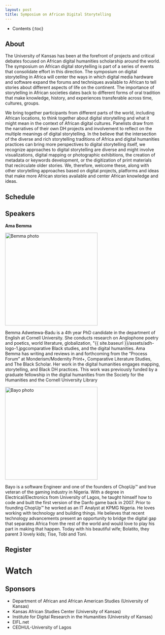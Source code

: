 ```yaml
---
layout: post
title: Symposium on African Digital Storytelling
---
```


* Contents
{:toc}

## About

The University of Kansas has been at the forefront of projects and critical debates focused on African digital humanities scholarship around the world. The symposium on African digital storytelling is part of a series of events that consolidate effort in this direction. The symposium on digital storytelling in Africa will center the ways in which digital media hardware and software expand the forums and techniques available to African to tell stories about different aspects of life on the continent. The importance of storytelling in African societies dates back to different forms of oral tradition that make knowledge, history, and experiences transferable across time, cultures, groups. 

We bring together participants from different parts of the world, including African locations, to think together about digital storytelling and what it might mean in the context of African digital cultures. Panelists draw from the narratives of their own DH projects and involvement to reflect on the multiple meanings of digital storytelling. In the believe that the intersection of the diverse and rich storytelling traditions of Africa and digital humanities practices can bring more perspectives to digital storytelling itself, we recognize approaches to digital storytelling are diverse and might involve visualizations, digital mapping or photographic exhibitions, the creation of metadata or keywords development, or the digitization of print materials that recirculate older stories. We, therefore, welcome these, along with other storytelling approaches based on digital projects, platforms and ideas that make more African stories available and center African knowledge and ideas.

## Schedule


## Speakers

**Ama Bemma**




<img src="{{ site.baseurl }}/assets/Bemma-ADH-photo.jpg" alt="Bemma photo" width="300">

Bemma Adwetewa-Badu is a 4th year PhD candidate in the department of English at Cornell University. She conducts research on Anglophone poetry and poetics, world literature, globalization, "{{ site.baseurl }}/assets/adh-logo-1.jpgcomparative Black studies, and the digital humanities. Ama Bemma has writing and reviews in and forthcoming from the “Process Forum” at Monderism/Modernity Print+, Comparative Literature Studies, and The Black Scholar. Her work in the digital humanities engages mapping, storytelling, and Black DH practices. This work was previously funded by a graduate fellowship in the digital humanities from the Society for the Humanities and the Cornell University Library

<img src="{{ site.baseurl }}/assets/Bayo-adh-photo.jpg" alt="Bayo photo" width="300">


Bayo is a software Engineer and one of the founders of ChopUp™ and true veteran of the gaming industry in Nigeria. With a degree in Electrical/Electronics from University of Lagos, he taught himself how to code and built the first version of the Danfo game back in 2007. Prior to founding ChopUp™ he worked as an IT Analyst at KPMG Nigeria. He loves working with technology and building things. He believes that recent technology advancements present an opportunity to bridge the digital gap that separates Africa from the rest of the world and would love to play his part in making that happen. Today with his beautiful wife; Bolatito, they parent 3 lovely kids; Tise, Tobi and Toni. 



## Register

# Watch

## Sponsors

* Department of African and African American Studies (University of Kansas)
* Kansas African Studies Center (University of Kansas)
* Institute for Digital Research in the Humanities (University of Kansas)
* EIFL.net
* CEDHUL-University of Lagos

